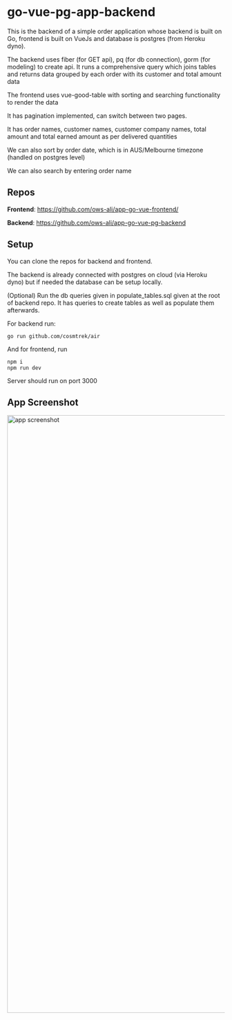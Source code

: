 # go-vue-pg-app-backend

This is the backend of a simple order application whose backend is built on Go, frontend is built on VueJs and database is postgres (from Heroku dyno).

The backend uses fiber (for GET api), pq (for db connection), gorm (for modeling) to create api. It runs a comprehensive query which joins tables and returns data grouped by each order with its customer and total amount data

The frontend uses vue-good-table with sorting and searching functionality to render the data

It has pagination implemented, can switch between two pages. 

It has order names, customer names, customer company names, total amount and total earned amount as per delivered quantities

We can also sort by order date, which is in AUS/Melbourne timezone (handled on postgres level)

We can also search by entering order name

## Repos

**Frontend**: https://github.com/ows-ali/app-go-vue-frontend/

**Backend**: https://github.com/ows-ali/app-go-vue-pg-backend

## Setup

You can clone the repos for backend and frontend.

The backend is already connected with postgres on cloud (via Heroku dyno) but if needed the database can be setup locally. 

(Optional)
Run the db queries given in populate_tables.sql given at the root of backend repo. It has queries to create tables as well as populate them afterwards.

For backend run: 
```
go run github.com/cosmtrek/air
```

And for frontend, run 
```
npm i
npm run dev
```
Server should run on port 3000
## App Screenshot

<img width="1380" alt="app screenshot" src="./app screenshot.png">


